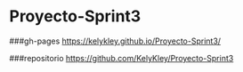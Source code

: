 # Proyecto-Sprint3
###gh-pages
 https://kelykley.github.io/Proyecto-Sprint3/
 
###repositorio
 https://github.com/KelyKley/Proyecto-Sprint3
 

